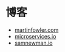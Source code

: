 # 博客

- [martinfowler.com](martinfowler.com)
- [microservices.io](https://microservices.io)
- [samnewman.io](https://samnewman.io)